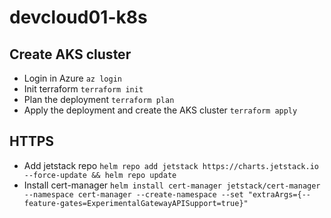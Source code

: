 # devcloud01-k8s

## Create AKS cluster
- Login in Azure `az login`
- Init terraform `terraform init`
- Plan the deployment `terraform plan`
- Apply the deployment and create the AKS cluster `terraform apply`

## HTTPS
- Add jetstack repo `helm repo add jetstack https://charts.jetstack.io --force-update && helm repo update`
- Install cert-manager `helm install cert-manager jetstack/cert-manager --namespace cert-manager --create-namespace --set "extraArgs={--feature-gates=ExperimentalGatewayAPISupport=true}"`